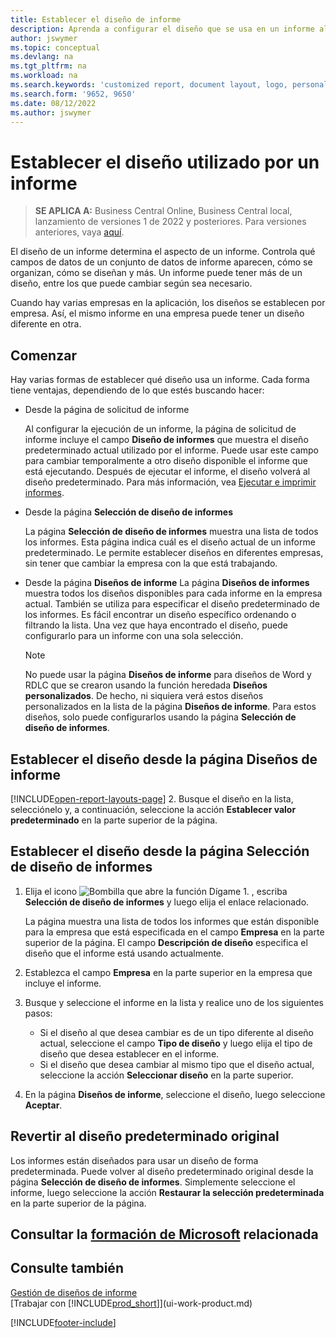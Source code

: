 ```yaml
---
title: Establecer el diseño de informe
description: Aprenda a configurar el diseño que se usa en un informe al obtener una vista previa e imprimir.
author: jswymer
ms.topic: conceptual
ms.devlang: na
ms.tgt_pltfrm: na
ms.workload: na
ms.search.keywords: 'customized report, document layout, logo, personalize'
ms.search.form: '9652, 9650'
ms.date: 08/12/2022
ms.author: jswymer
---
```

# <a name="setting-the-layout-used-by-a-report"></a>Establecer el diseño utilizado por un informe

> **SE APLICA A:** Business Central Online, Business Central local, lanzamiento de versiones 1 de 2022 y posteriores. Para versiones anteriores, vaya [aquí](ui-how-change-layout-currently-used-report.md).

El diseño de un informe determina el aspecto de un informe. Controla qué campos de datos de un conjunto de datos de informe aparecen, cómo se organizan, cómo se diseñan y más. Un informe puede tener más de un diseño, entre los que puede cambiar según sea necesario.

Cuando hay varias empresas en la aplicación, los diseños se establecen por empresa. Así, el mismo informe en una empresa puede tener un diseño diferente en otra.

## <a name="get-started"></a>Comenzar

Hay varias formas de establecer qué diseño usa un informe. Cada forma tiene ventajas, dependiendo de lo que estés buscando hacer: 

- Desde la página de solicitud de informe

  Al configurar la ejecución de un informe, la página de solicitud de informe incluye el campo **Diseño de informes** que muestra el diseño predeterminado actual utilizado por el informe. Puede usar este campo para cambiar temporalmente a otro diseño disponible el informe que está ejecutando. Después de ejecutar el informe, el diseño volverá al diseño predeterminado. Para más información, vea [Ejecutar e imprimir informes](ui-work-report.md#switching-the-report-layout).

- Desde la página **Selección de diseño de informes**

  La página **Selección de diseño de informes** muestra una lista de todos los informes. Esta página indica cuál es el diseño actual de un informe predeterminado. Le permite establecer diseños en diferentes empresas, sin tener que cambiar la empresa con la que está trabajando.

- Desde la página **Diseños de informe** La página **Diseños de informes** muestra todos los diseños disponibles para cada informe en la empresa actual. También se utiliza para especificar el diseño predeterminado de los informes. Es fácil encontrar un diseño específico ordenando o filtrando la lista. Una vez que haya encontrado el diseño, puede configurarlo para un informe con una sola selección.

  > [!NOTE]
  > No puede usar la página **Diseños de informe** para diseños de Word y RDLC que se crearon usando la función heredada **Diseños personalizados**. De hecho, ni siquiera verá estos diseños personalizados en la lista de la página **Diseños de informe**. Para estos diseños, solo puede configurarlos usando la página **Selección de diseño de informes**.

## <a name="set-the-layout-from-the-report-layouts-page"></a>Establecer el diseño desde la página Diseños de informe

[!INCLUDE[open-report-layouts-page](includes/open-report-layouts-page.md)]
2. Busque el diseño en la lista, selecciónelo y, a continuación, seleccione la acción **Establecer valor predeterminado** en la parte superior de la página.

## <a name="set-the-layout-from-report-layout-selection-page"></a>Establecer el diseño desde la página Selección de diseño de informes

1. Elija el icono ![Bombilla que abre la función Dígame 1.](media/ui-search/search_small.png "Dígame qué desea hacer") , escriba **Selección de diseño de informes** y luego elija el enlace relacionado.
  
   La página muestra una lista de todos los informes que están disponible para la empresa que está especificada en el campo **Empresa** en la parte superior de la página. El campo **Descripción de diseño** especifica el diseño que el informe está usando actualmente.
2. Establezca el campo **Empresa** en la parte superior en la empresa que incluye el informe.
3. Busque y seleccione el informe en la lista y realice uno de los siguientes pasos:

   - Si el diseño al que desea cambiar es de un tipo diferente al diseño actual, seleccione el campo **Tipo de diseño** y luego elija el tipo de diseño que desea establecer en el informe. 
   - Si el diseño que desea cambiar al mismo tipo que el diseño actual, seleccione la acción **Seleccionar diseño** en la parte superior.

4. En la página **Diseños de informe**, seleccione el diseño, luego seleccione **Aceptar**.

## <a name="revert-to-the-original-default-layout"></a>Revertir al diseño predeterminado original

Los informes están diseñados para usar un diseño de forma predeterminada. Puede volver al diseño predeterminado original desde la página **Selección de diseño de informes**. Simplemente seleccione el informe, luego seleccione la acción **Restaurar la selección predeterminada** en la parte superior de la página.

## <a name="see-related-microsoft-training"></a>Consultar la [formación de Microsoft](/training/modules/change-documents-dynamics-365-business-central/index) relacionada

## <a name="see-also"></a>Consulte también

[Gestión de diseños de informe](ui-manage-report-layouts.md)  
[Trabajar con [!INCLUDE[prod_short](includes/prod_short.md)]](ui-work-product.md)

[!INCLUDE[footer-include](includes/footer-banner.md)]
